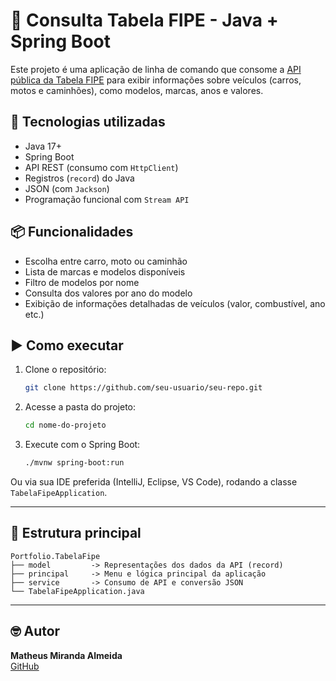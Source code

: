# 🔧 Consulta Tabela FIPE - Java + Spring Boot

Este projeto é uma aplicação de linha de comando que consome a [API pública da Tabela FIPE](https://deividfortuna.github.io/fipe/) para exibir informações sobre veículos (carros, motos e caminhões), como modelos, marcas, anos e valores.

## 🧪 Tecnologias utilizadas

- Java 17+
- Spring Boot
- API REST (consumo com `HttpClient`)
- Registros (`record`) do Java
- JSON (com `Jackson`)
- Programação funcional com `Stream API`

## 📦 Funcionalidades

- Escolha entre carro, moto ou caminhão
- Lista de marcas e modelos disponíveis
- Filtro de modelos por nome
- Consulta dos valores por ano do modelo
- Exibição de informações detalhadas de veículos (valor, combustível, ano etc.)

## ▶️ Como executar

1. Clone o repositório:
   ```bash
   git clone https://github.com/seu-usuario/seu-repo.git
   ```

2. Acesse a pasta do projeto:
   ```bash
   cd nome-do-projeto
   ```

3. Execute com o Spring Boot:
   ```bash
   ./mvnw spring-boot:run
   ```

Ou via sua IDE preferida (IntelliJ, Eclipse, VS Code), rodando a classe `TabelaFipeApplication`.

---

## 📁 Estrutura principal

```
Portfolio.TabelaFipe
├── model         -> Representações dos dados da API (record)
├── principal     -> Menu e lógica principal da aplicação
├── service       -> Consumo de API e conversão JSON
└── TabelaFipeApplication.java
```

---

## 🤓 Autor

**Matheus Miranda Almeida**  
[GitHub](https://github.com/matheusmirandaalmeida)

